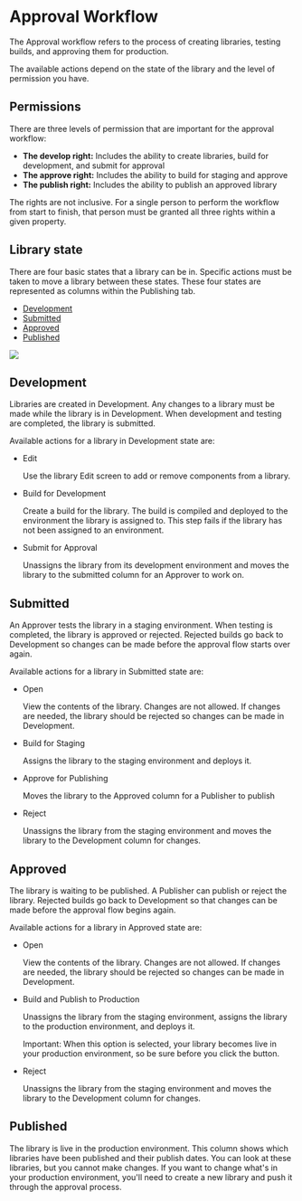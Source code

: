 # Approval Workflow

The Approval workflow refers to the process of creating libraries, testing builds, and approving them for production.

The available actions depend on the state of the library and the level of permission you have.

## Permissions

There are three levels of permission that are important for the approval workflow:

* **The develop right:** Includes the ability to create libraries, build for development, and submit for approval
* **The approve right:** Includes the ability to build for staging and approve
* **The publish right:** Includes the ability to publish an approved library

The rights are not inclusive. For a single person to perform the workflow from start to finish, that person must be granted all three rights within a given property.

## Library state

There are four basic states that a library can be in. Specific actions must be taken to move a library between these states. These four states are represented as columns within the Publishing tab.

* [Development](approval-workflow.md#development)
* [Submitted](approval-workflow.md#submitted)
* [Approved](approval-workflow.md#approved)
* [Published](approval-workflow.md#published)

![](https://github.com/Aaronius/gitbooktest/tree/190c7c3dc0fbdc5a9ed48e7927383d3e9f032d78/images/library-state.png)

## Development

Libraries are created in Development. Any changes to a library must be made while the library is in Development. When development and testing are completed, the library is submitted.

Available actions for a library in Development state are:

* Edit

  Use the library Edit screen to add or remove components from a library.

* Build for Development

  Create a build for the library. The build is compiled and deployed to the environment the library is assigned to. This step fails if the library has not been assigned to an environment.

* Submit for Approval

  Unassigns the library from its development environment and moves the library to the submitted column for an Approver to work on.

## Submitted

An Approver tests the library in a staging environment. When testing is completed, the library is approved or rejected. Rejected builds go back to Development so changes can be made before the approval flow starts over again.

Available actions for a library in Submitted state are:

* Open

  View the contents of the library. Changes are not allowed. If changes are needed, the library should be rejected so changes can be made in Development.

* Build for Staging

  Assigns the library to the staging environment and deploys it.

* Approve for Publishing

  Moves the library to the Approved column for a Publisher to publish

* Reject

  Unassigns the library from the staging environment and moves the library to the Development column for changes.

## Approved

The library is waiting to be published. A Publisher can publish or reject the library. Rejected builds go back to Development so that changes can be made before the approval flow begins again.

Available actions for a library in Approved state are:

* Open

  View the contents of the library. Changes are not allowed. If changes are needed, the library should be rejected so changes can be made in Development.

* Build and Publish to Production

  Unassigns the library from the staging environment, assigns the library to the production environment, and deploys it.

  Important: When this option is selected, your library becomes live in your production environment, so be sure before you click the button.

* Reject

  Unassigns the library from the staging environment and moves the library to the Development column for changes.

## Published

The library is live in the production environment. This column shows which libraries have been published and their publish dates. You can look at these libraries, but you cannot make changes. If you want to change what's in your production environment, you'll need to create a new library and push it through the approval process.

